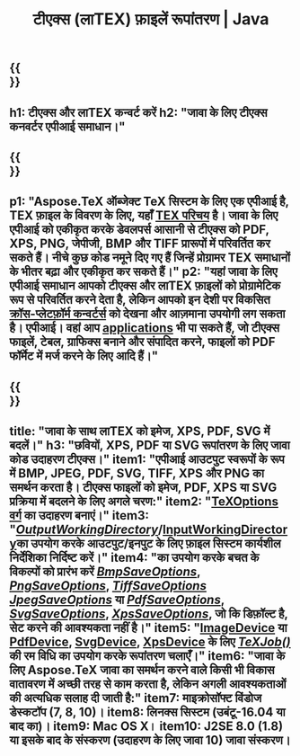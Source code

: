 ﻿---
translation: true
template: /_templates/_conversion-java.md
title: टीएक्स (लाTEX) फ़ाइलें रूपांतरण | Java
url: /java/conversion/
description: "टीएक्स (लाTEX) रूपांतरण जावा एपीआई समाधान। जावा कोड की कुछ पंक्तियों के साथ PNG, JPEG, TIFF, BMP सहित PDF, XPS और छवियों में लाTEX फाइलों को "
keywords: TEX रूपांतरण एपीआई जावा, TEX कनवर्टर जावा एकीकृत
family: tex
platformtag: cpp
feature: conversion
---

{{<section banner>}}
---
h1: टीएक्स और लाTEX कन्वर्ट करें
h2: "जावा के लिए टीएक्स कनवर्टर एपीआई समाधान।"
---

{{<section overview>}}
---
p1: "Aspose.TeX ऑब्जेक्ट TeX सिस्टम के लिए एक एपीआई है, TEX फ़ाइल के विवरण के लिए, यहाँ [TEX परिचय](https://docs.aspose.com/tex/cpp/what-is-tex/) है। जावा के लिए एपीआई को एकीकृत करके डेवलपर्स आसानी से टीएक्स को PDF, XPS, PNG, जेपीजी, BMP और TIFF प्रारूपों में परिवर्तित कर सकते हैं। नीचे कुछ कोड नमूने दिए गए हैं जिन्हें प्रोग्रामर TEX समाधानों के भीतर बढ़ा और एकीकृत कर सकते हैं।"
p2: "यहां जावा के लिए एपीआई समाधान आपको टीएक्स और लाTEX फ़ाइलों को प्रोग्रामेटिक रूप से परिवर्तित करने देता है, लेकिन आपको इन देशी पर विकसित [क्रॉस-प्लेटफ़ॉर्म कन्वर्टर्स](https://products.aspose.app/tex/conversion) को देखना और आज़माना उपयोगी लग सकता है। एपीआई। वहां आप [applications](https://products.aspose.app/tex/applications) भी पा सकते हैं, जो टीएक्स फाइलें, टेबल, ग्राफिक्स बनाने और संपादित करने, फाइलों को PDF फॉर्मेट में मर्ज करने के लिए आदि हैं।"
---

{{<section feature1>}}
---
title: "जावा के साथ लाTEX को इमेज, XPS, PDF, SVG में बदलें।"
h3: "छवियों, XPS, PDF या SVG रूपांतरण के लिए जावा कोड उदाहरण टीएक्स।"
item1: "एपीआई आउटपुट स्वरूपों के रूप में BMP, JPEG, PDF, SVG, TIFF, XPS और PNG का समर्थन करता है। टीएक्स फाइलों को इमेज, PDF, XPS या SVG प्रक्रिया में बदलने के लिए अगले चरण:"
item2: "[TeXOptions वर्ग](https://reference.aspose.com/tex/java/com.aspose.tex/texoptions) का उदाहरण बनाएं।"
item3: "[*OutputWorkingDirectory*](https://reference.aspose.com/tex/java/com.aspose.tex/TeXOptions#setOutputWorkingDirectory-com.aspose.tex.IOutputWorkingDirectory-)/[InputWorkingDirectory](https://reference.aspose.com/tex/java/com.aspose.tex/TeXOptions#setInputWorkingDirectory-com.aspose.tex.IInputWorkingDirectory-)का उपयोग करके आउटपुट/इनपुट के लिए फ़ाइल सिस्टम कार्यशील निर्देशिका निर्दिष्ट करें।"
item4: "का उपयोग करके बचत के विकल्पों को प्रारंभ करें [*BmpSaveOptions*](https://reference.aspose.com/tex/java/com.aspose.tex.rendering/BmpSaveOptions), [*PngSaveOptions*](https://reference.aspose.com/tex/java/com.aspose.tex.rendering/PngSaveOptions), [*TiffSaveOptions*](https://reference.aspose.com/tex/java/com.aspose.tex.rendering/TiffSaveOptions) [*JpegSaveOptions*](https://reference.aspose.com/tex/java/com.aspose.tex.rendering/JpegSaveOptions) या [*PdfSaveOptions*](https://reference.aspose.com/tex/java/com.aspose.tex.rendering/PdfSaveOptions), [*SvgSaveOptions*](https://reference.aspose.com/tex/java/com.aspose.tex.rendering/SvgSaveOptions), [*XpsSaveOptions*](https://reference.aspose.com/tex/java/com.aspose.tex.rendering/XpsSaveOptions), जो कि डिफ़ॉल्ट है, सेट करने की आवश्यकता नहीं है।"
item5: "[ImageDevice](https://reference.aspose.com/tex/java/com.aspose.tex.rendering/ImageDevice) या [PdfDevice](https://reference.aspose.com/tex/java/com.aspose.tex.rendering/PdfDevice), [SvgDevice](https://reference.aspose.com/tex/java/com.aspose.tex.rendering/SvgDevice), [XpsDevice](https://reference.aspose.com/tex/java/com.aspose.tex.rendering/XpsDevice) के लिए [*TeXJob()*](https://reference.aspose.com/tex/java/com.aspose.tex/TeXJob) की रम विधि का उपयोग करके रूपांतरण चलाएँ।"
item6: "जावा के लिए Aspose.TeX जावा का समर्थन करने वाले किसी भी विकास वातावरण में अच्छी तरह से काम करता है, लेकिन अगली आवश्यकताओं की अत्यधिक सलाह दी जाती है:"
item7: माइक्रोसॉफ्ट विंडोज डेस्कटॉप (7, 8, 10)।
item8: लिनक्स सिस्टम (उबंटू-16.04 या बाद का)।
item9: Mac OS X।
item10: J2SE 8.0 (1.8) या इसके बाद के संस्करण (उदाहरण के लिए जावा 10) जावा संस्करण।
---

